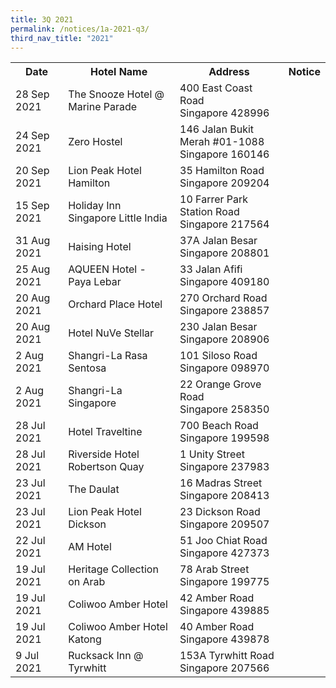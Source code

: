 ```yaml
---
title: 3Q 2021
permalink: /notices/1a-2021-q3/
third_nav_title: "2021"
---
```



<table>
		<tr>
    <th>Date</th>
    <th>Hotel Name</th>
    <th>Address</th>
    <th>Notice</th>
	 </tr>
	<tr>
	  <td>28 Sep 2021</td>
    <td>The Snooze Hotel @ Marine Parade</td>
    <td>400 East Coast Road<br>Singapore 428996<br></td>
    <td><a href="/files/thesnoozehotel.pdf"></a></td>
  </tr>
		<tr>
	  <td>24 Sep 2021</td>
    <td>Zero Hostel</td>
    <td>146 Jalan Bukit Merah #01-1088<br>Singapore 160146<br></td>
    <td><a href="/files/zero hostel.pdf"></a></td>
  </tr>
		<tr>
	  <td>20 Sep 2021</td>
    <td>Lion Peak Hotel Hamilton</td>
    <td>35 Hamilton Road<br>Singapore 209204<br></td>
    <td><a href="/files/lion peak hotel hamilton.pdf"></a></td>
  </tr>
	<tr>
	  <td>15 Sep 2021</td>
    <td>Holiday Inn Singapore Little India</td>
    <td>10 Farrer Park Station Road<br>Singapore 217564<br></td>
    <td><a href="/files/holiday inn singapore little india.pdf"></a></td>
  </tr>
		<tr>
    <td>31 Aug 2021</td>
    <td>Haising Hotel</td>
    <td>37A Jalan Besar<br>Singapore 208801<br></td>
    <td><a href="/files/haising hotel.pdf"></a></td>
  </tr>
	  <tr>
    <td>25 Aug 2021</td>
    <td>AQUEEN Hotel - Paya Lebar</td>
    <td>33 Jalan Afifi <br>Singapore 409180<br></td>
    <td><a href="/files/aqueen hotel - paya lebar.pdf"></a></td>
  </tr>
	  <tr>
    <td>20 Aug 2021</td>
    <td>Orchard Place Hotel</td>
    <td>270 Orchard Road <br>Singapore 238857<br></td>
    <td><a href="/files/orchard place hotel.pdf"></a></td>
  </tr>
		<tr>
    <td>20 Aug 2021</td>
    <td>Hotel NuVe Stellar</td>
    <td>230 Jalan Besar <br>Singapore 208906<br></td>
    <td><a href="/files/hotel nuve stellar.pdf"></a></td>
  </tr>
		<tr>
    <td>2 Aug 2021</td>
    <td>Shangri-La Rasa Sentosa</td>
    <td>101 Siloso Road <br>Singapore 098970<br></td>
    <td><a href="/files/shangri-la rasa sentosa.pdf"></a></td>
  </tr>	
 	  <tr>
    <td>2 Aug 2021</td>
    <td>Shangri-La Singapore</td>
    <td>22 Orange Grove Road <br>Singapore 258350<br></td>
    <td><a href="/files/shangri-la singapore.pdf"></a></td>
   </tr>
		<tr>
    <td>28 Jul 2021</td>
    <td>Hotel Traveltine</td>
    <td>700 Beach Road <br>Singapore 199598<br></td>
    <td><a href="/files/hotel traveltine.pdf"></a></td>
  </tr>
			<tr>
    <td>28 Jul 2021</td>
    <td>Riverside Hotel Robertson Quay</td>
    <td>1 Unity Street <br>Singapore 237983<br></td>
    <td><a href="/files/riverside hotel robertson quay.pdf"></a></td>
  </tr>
		<tr>
    <td>23 Jul 2021</td>
    <td>The Daulat</td>
    <td>16 Madras Street <br>Singapore 208413<br></td>
    <td><a href="/files/the daulat.pdf"></a></td>
  </tr>
		<tr>
    <td>23 Jul 2021</td>
    <td>Lion Peak Hotel Dickson</td>
    <td>23 Dickson Road <br>Singapore 209507<br></td>
    <td><a href="/files/lion peak hotel dickson.pdf"></a></td>
  </tr>
		 <tr>
    <td>22 Jul 2021</td>
    <td>AM Hotel</td>
    <td>51 Joo Chiat Road <br>Singapore 427373<br></td>
    <td><a href="/files/am hotel.pdf"></a></td>
  </tr>
	 <tr>
    <td>19 Jul 2021</td>
    <td>Heritage Collection on Arab</td>
    <td>78 Arab Street <br>Singapore 199775<br></td>
    <td><a href="/files/heritage collection on arab.pdf"></a></td>
  </tr>
	 <tr>
    <td>19 Jul 2021</td>
    <td>Coliwoo Amber Hotel</td>
    <td>42 Amber Road <br>Singapore 439885<br></td>
    <td><a href="/files/coliwoo amber hotel.pdf"></a></td>
  </tr>
	 <tr>
    <td>19 Jul 2021</td>
    <td>Coliwoo Amber Hotel Katong</td>
    <td>40 Amber Road <br>Singapore 439878<br></td>
    <td><a href="/files/coliwoo amber hotel katong.pdf"></a></td>
  </tr>
    <tr>
    <td>9 Jul 2021</td>
    <td>Rucksack Inn @ Tyrwhitt</td>
    <td>153A Tyrwhitt Road <br>Singapore 207566<br></td>
    <td><a href="/files/rucksack inn at tyrwhitt.pdf"></a></td>
  </tr></table>